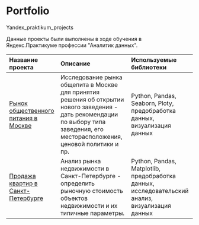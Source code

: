 # Portfolio
Yandex_praktikum_projects


Данные проекты были выполнены в ходе обучения в Яндекс.Практикуме профессии "Аналитик данных".

| Название проекта | Описание | Используемые библиотеки | 
| :---------------------- | :---------------------- | :---------------------- |
| [Рынок общественного питания в Москве](Catering_Moscow) | Исследование рынка общепита в Москве для принятия решения об открытии нового заведения - дать рекомендации по выбору типа заведения, его месторасположения, ценовой политики и пр. | Python, Pandas, Seaborn, Ploty, предобработка данных, визуализация данных |
| [Продажа квартир в Санкт-Петербурге](Apartments_sales_St.Petersburg) | Анализ рынка недвижимости в Санкт-Петербурге - определить рыночную стоимость объектов недвижимости и их типичные параметры.  | Python, Pandas, Matplotlib, предобработка данных, исследовательский анализ, визуализация данных |

